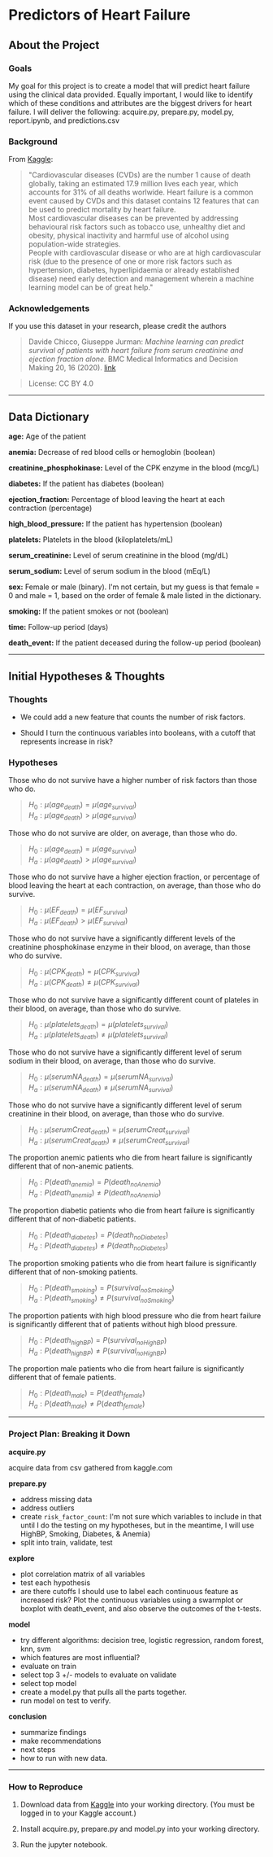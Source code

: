 # Predictors of Heart Failure 

## About the Project

### Goals

My goal for this project is to create a model that will predict heart failure using the clinical data provided. 
Equally important, I would like to identify which of these conditions and attributes are the biggest drivers for heart failure. 
I will deliver the following: acquire.py, prepare.py, model.py, report.ipynb, and predictions.csv

### Background 

From [Kaggle](https://www.kaggle.com/andrewmvd/heart-failure-clinical-data?select=heart_failure_clinical_records_dataset.csv): 

> "Cardiovascular diseases (CVDs) are the number 1 cause of death globally, taking an estimated 17.9 million lives each year, which accounts for 31% of all deaths worlwide.
Heart failure is a common event caused by CVDs and this dataset contains 12 features that can be used to predict mortality by heart failure.  
> Most cardiovascular diseases can be prevented by addressing behavioural risk factors such as tobacco use, unhealthy diet and obesity, physical inactivity and harmful use of alcohol using population-wide strategies.  
> People with cardiovascular disease or who are at high cardiovascular risk (due to the presence of one or more risk factors such as hypertension, diabetes, hyperlipidaemia or already established disease) need early detection and management wherein a machine learning model can be of great help."

### Acknowledgements

If you use this dataset in your research, please credit the authors  

> Davide Chicco, Giuseppe Jurman: *Machine learning can predict survival of patients with heart failure from serum creatinine and ejection fraction alone.* BMC Medical Informatics and Decision Making 20, 16 (2020). [link](https://doi.org/10.1186/s12911-020-1023-5)

> License: CC BY 4.0

___________________

## Data Dictionary

**age:** Age of the patient

**anemia:** Decrease of red blood cells or hemoglobin (boolean)

**creatinine_phosphokinase:** Level of the CPK enzyme in the blood (mcg/L)  

**diabetes:** If the patient has diabetes (boolean)  

**ejection_fraction:** Percentage of blood leaving the heart at each contraction (percentage)  

**high_blood_pressure:** If the patient has hypertension (boolean)  

**platelets:** Platelets in the blood (kiloplatelets/mL)

**serum_creatinine:** Level of serum creatinine in the blood (mg/dL)

**serum_sodium:** Level of serum sodium in the blood (mEq/L)

**sex:** Female or male (binary). I'm not certain, but my guess is that female = 0 and male = 1, based on the order of female & male listed in the dictionary.  

**smoking:** If the patient smokes or not (boolean)

**time:** Follow-up period (days)

**death_event:** If the patient deceased during the follow-up period (boolean)

______________

## Initial Hypotheses & Thoughts

### Thoughts

- We could add a new feature that counts the number of risk factors. 

- Should I turn the continuous variables into booleans, with a cutoff that represents increase in risk?   


### Hypotheses  

Those who do not survive have a higher number of risk factors than those who do. 

> $H_{0}: \mu(age_{death}) = \mu(age_{survival})$  
> $H_{a}: \mu(age_{death}) > \mu(age_{survival})$

Those who do not survive are older, on average, than those who do. 

> $H_{0}: \mu(age_{death}) = \mu(age_{survival})$  
> $H_{a}: \mu(age_{death}) > \mu(age_{survival})$

Those who do not survive have a higher ejection fraction, or percentage of blood leaving the heart at each contraction, on average, than those who do survive. 

> $H_{0}: \mu(EF_{death}) = \mu(EF_{survival})$  
> $H_{a}: \mu(EF_{death}) > \mu(EF_{survival})$

Those who do not survive have a significantly different levels of the creatinine phosphokinase enzyme in their blood, on average, than those who do survive. 

> $H_{0}: \mu(CPK_{death}) = \mu(CPK_{survival})$   
> $H_{a}: \mu(CPK_{death}) \ne \mu(CPK_{survival})$  

Those who do not survive have a significantly different count of plateles in their blood, on average, than those who do survive. 

> $H_{0}: \mu(platelets_{death}) = \mu(platelets_{survival})$  
> $H_{a}: \mu(platelets_{death}) \ne \mu(platelets_{survival})$

Those who do not survive have a significantly different level of serum sodium in their blood, on average, than those who do survive. 

> $H_{0}: \mu(serumNA_{death}) = \mu(serumNA_{survival})$  
> $H_{a}: \mu(serumNA_{death}) \ne \mu(serumNA_{survival})$

Those who do not survive have a significantly different level of serum creatinine in their blood, on average, than those who do survive. 

> $H_{0}: \mu(serumCreat_{death}) = \mu(serumCreat_{survival})$  
> $H_{a}: \mu(serumCreat_{death}) \ne \mu(serumCreat_{survival})$

The proportion anemic patients who die from heart failure is significantly different that of non-anemic patients.  

> $H_{0}: P(death_{anemia}) = P(death_{noAnemia})$  
> $H_{a}: P(death_{anemia}) \ne P(death_{noAnemia})$  

The proportion diabetic patients who die from heart failure is significantly different that of non-diabetic patients.  

> $H_{0}: P(death_{diabetes}) = P(death_{noDiabetes})$  
> $H_{a}: P(death_{diabetes}) \ne P(death_{noDiabetes})$

The proportion smoking patients who die from heart failure is significantly different that of non-smoking patients.  

> $H_{0}: P(death_{smoking}) = P(survival_{noSmoking})$  
> $H_{a}: P(death_{smoking}) \ne P(survival_{noSmoking})$

The proportion patients with high blood pressure who die from heart failure is significantly different that of patients without high blood pressure.  

> $H_{0}: P(death_{highBP}) = P(survival_{noHighBP})$  
> $H_{a}: P(death_{highBP}) \ne P(survival_{noHighBP})$

The proportion male patients who die from heart failure is significantly different that of female patients.  

> $H_{0}: P(death_{male}) = P(death_{female})$  
> $H_{a}: P(death_{male}) \ne P(death_{female})$

_________________

### Project Plan: Breaking it Down

**acquire.py**

acquire data from csv gathered from kaggle.com

**prepare.py**

- address missing data
- address outliers
- create `risk_factor_count`: I'm not sure which variables to include in that until I do the testing on my hypotheses, but in the meantime, I will use HighBP, Smoking, Diabetes, & Anemia)
- split into train, validate, test

**explore**  

- plot correlation matrix of all variables
- test each hypothesis
- are there cutoffs I should use to label each continuous feature as increased risk? Plot the continuous variables using a swarmplot or boxplot with death_event, and also observe the outcomes of the t-tests.  

**model**  

- try different algorithms: decision tree, logistic regression, random forest, knn, svm  
- which features are most influential? 
- evaluate on train
- select top 3 +/- models to evaluate on validate
- select top model  
- create a model.py that pulls all the parts together. 
- run model on test to verify. 

**conclusion**  

- summarize findings  
- make recommendations   
- next steps  
- how to run with new data.  

____________

### How to Reproduce

1. Download data from [Kaggle](https://www.kaggle.com/andrewmvd/heart-failure-clinical-data?select=heart_failure_clinical_records_dataset.csv) into your working directory. (You must be logged in to your Kaggle account.)

2. Install acquire.py, prepare.py and model.py into your working directory.  

3. Run the jupyter notebook.  

